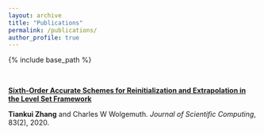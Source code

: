 ```yaml
---
layout: archive
title: "Publications"
permalink: /publications/
author_profile: true
---
```


{% include base_path %}



<br>

<b>[Sixth-Order Accurate Schemes for Reinitialization and Extrapolation in
the Level Set Framework](https://tiankuizhang.github.io/publications/zhang2020sixth)</b><br>

<b>Tiankui Zhang</b> and Charles W Wolgemuth. <i>Journal of Scientific Computing</i>, 83(2), 2020.

